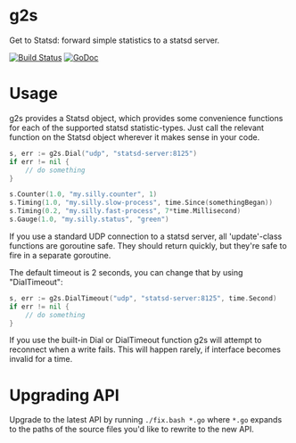 # g2s

Get to Statsd: forward simple statistics to a statsd server.

[![Build Status][1]][2] [![GoDoc][3]][4]

[1]: https://secure.travis-ci.org/peterbourgon/g2s.png
[2]: http://www.travis-ci.org/peterbourgon/g2s
[3]: https://godoc.org/github.com/peterbourgon/g2s?status.svg
[4]: https://godoc.org/github.com/peterbourgon/g2s

# Usage

g2s provides a Statsd object, which provides some convenience functions for
each of the supported statsd statistic-types. Just call the relevant function
on the Statsd object wherever it makes sense in your code.

```go
s, err := g2s.Dial("udp", "statsd-server:8125")
if err != nil {
	// do something
}

s.Counter(1.0, "my.silly.counter", 1)
s.Timing(1.0, "my.silly.slow-process", time.Since(somethingBegan))
s.Timing(0.2, "my.silly.fast-process", 7*time.Millisecond)
s.Gauge(1.0, "my.silly.status", "green")
```

If you use a standard UDP connection to a statsd server, all 'update'-class
functions are goroutine safe. They should return quickly, but they're safe to
fire in a separate goroutine.

The default timeout is 2 seconds, you can change that by using "DialTimeout":

```go
s, err := g2s.DialTimeout("udp", "statsd-server:8125", time.Second)
if err != nil {
	// do something
}
```

If you use the built-in Dial or DialTimeout function g2s will attempt to reconnect
when a write fails. This will happen rarely, if interface becomes invalid for a time.

# Upgrading API

Upgrade to the latest API by running `./fix.bash *.go` where `*.go` expands to
the paths of the source files you'd like to rewrite to the new API.
